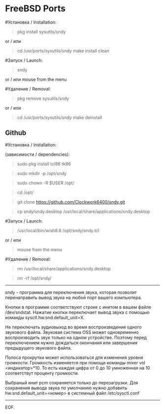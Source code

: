 
# FreeBSD Ports
#Установка / Installation:

>  pkg install sysutils/sndy 
> 
or / или

> cd /usr/ports/sysutils/sndy
> make install clean 

#Запуск / Launch:

> sndy

or / или
mouse from the menu

#Удаление / Removal:

> pkg remove sysutils/sndy
> 
or / или
> cd /usr/ports/sysutils/sndy
> make deinstall

## Github
#Установка / Installation:

(зависимости / dependencies):
> sudo pkg install tcl86 tk86

> sudo mkdir -p /opt/sndy

> sudo chown -R $USER /opt/

> cd /opt/

> git clone https://github.com/Clockwork6400/sndy.git

> cp sndy/sndy.desktop /usr/local/share/applications/sndy.desktop


#Запуск / Launch:

> /usr/local/bin/wish8.6 /opt/sndy/sndy.tcl
> 
or / или
> mouse from the menu

#Удаление / Removal:

> rm /usr/local/share/applications/sndy.desktop

> rm -rf /opt/sndy/

---

sndy - программа для переключения звука, которая позволит перенаправить вывод звука на любой порт вашего компьютера.

Кнопки в программе соответствуют строке с инитом в вашем файле /dev/sndstat. Нажатие кнопки переключает вывод звука с помощью команды sysctl.hw.snd.default_unit=Х.

Не переключать аудиовыход во время воспроизведения одного звукового файла. Звуковая система OSS может одновременно воспроизводить звук только на одном устройстве. Поэтому перед переключением нужно дождаться окончания или завершения предыдущего звукового файла.

Полоса прокрутки может использоваться для изменения уровня громкости. Громкость изменяется при помощи команды mixer vol <индикатор>*10. То есть каждая цифра от 0 до 10 умноженная на 10 соответствут проценту громкости.

Выбраный инит pcm<X> сохраняется только до перезагрузки. Для сохранения вывода звука по умолчанию нужно добавить hw.snd.default_unit=<номер> в системный файл /etc/sysctl.conf

---

EOF.
